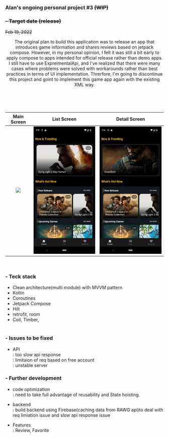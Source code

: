 ### Alan's ongoing personal project #3 ~~(WIP)~~<br>
### ~~- Target date (release)~~
~~Feb 19, 2022~~
</br>
<div align="center">

The original plan to build this application was to release an app that introduces game information and shares reviews based on jetpack compose. However, in my personal opinion, I felt it was still a bit early to apply compose to apps intended for official release rather than demo apps. I still have to use ExpreimentalApi, and I've realized that there were many cases where problems were solved with workarounds rather than best practices in terms of UI implementation. Threrfore, I'm going to discontinue this project and goint to implement this game app again with the existing XML way.
</div>
</br>
</br>
</br>

| Main Screen | List Screen | Detail Screen |
| :---------------: | :---------------: | :---------------: |
|![](./preview/main.gif) |![](./preview/list.gif)  |![](./preview/detail.gif) |

</pr>
</br>

### - Teck stack
- Clean architecture(multi module) with MVVM pattern</br>
- Kotlin</br>
- Coroutines</br>
- Jetpack Compose</br>
- Hilt</br>
- retrofit, room </br>
- Coil, Timber,  </br></br>

### - Issues to be fixed
- API</br>
: too slow api response</br>
: limitaion of req based on free account</br>
: unstable server

### - Further development
- code optimization</br>
: need to take full advantage of reusability and State hoisting.

- backend</br>
: build backend using Firebase(caching data from RAWG api)to deal with req limiation issue and slow api response issue

- Features</br>
: Review, Favorite








